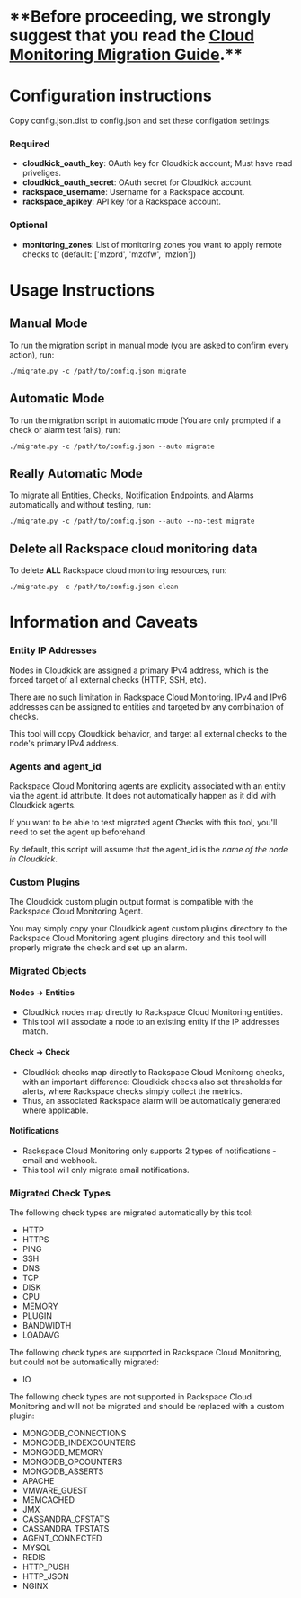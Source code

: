 # \*\*Before proceeding, we strongly suggest that you read the [Cloud Monitoring Migration Guide](https://github.com/racker/rackspace_cloudmonitoring_migration_tool/blob/master/docs/MIGRATION.md).**


# Configuration instructions

Copy config.json.dist to config.json and set these configation settings:

### Required
* **cloudkick_oauth_key**: OAuth key for Cloudkick account; Must have read priveliges.
* **cloudkick_oauth_secret**: OAuth secret for Cloudkick account.
* **rackspace_username**: Username for a Rackspace account.
* **rackspace_apikey**: API key for a Rackspace account.

### Optional
* **monitoring_zones**: List of monitoring zones you want to apply remote checks to (default: ['mzord', 'mzdfw', 'mzlon'])

# Usage Instructions

## Manual Mode

To run the migration script in manual mode (you are asked to confirm every action), run:
    
    ./migrate.py -c /path/to/config.json migrate

## Automatic Mode

To run the migration script in automatic mode (You are only prompted if a check or alarm test fails), run:

    ./migrate.py -c /path/to/config.json --auto migrate

## Really Automatic Mode

To migrate all Entities, Checks, Notification Endpoints, and Alarms automatically and without testing, run:

    ./migrate.py -c /path/to/config.json --auto --no-test migrate
    
## Delete all Rackspace cloud monitoring data

To delete **ALL** Rackspace cloud monitoring resources, run:

    ./migrate.py -c /path/to/config.json clean

# Information and Caveats

### Entity IP Addresses

Nodes in Cloudkick are assigned a primary IPv4 address, which is the forced target of all external checks (HTTP, SSH, etc).

There are no such limitation in Rackspace Cloud Monitoring. IPv4 and IPv6 addresses can be assigned to entities and targeted by any combination of checks.

This tool will copy Cloudkick behavior, and target all external checks to the node's primary IPv4 address. 

### Agents and agent\_id

Rackspace Cloud Monitoring agents are explicity associated with an entity via the agent\_id attribute. It does not automatically happen as it did with Cloudkick agents.

If you want to be able to test migrated agent Checks with this tool, you'll need to set the agent up beforehand.

By default, this script will assume that the agent\_id is the *name of the node in Cloudkick*.

### Custom Plugins

The Cloudkick custom plugin output format is compatible with the Rackspace Cloud Monitoring Agent. 

You may simply copy your Cloudkick agent custom plugins directory to the Rackspace Cloud Monitoring agent plugins directory and this tool will properly migrate the check and set up an alarm.

### Migrated Objects

#### Nodes -> Entities

* Cloudkick nodes map directly to Rackspace Cloud Monitoring entities.
* This tool will associate a node to an existing entity if the IP addresses match.

#### Check -> Check

* Cloudkick checks map directly to Rackspace Cloud Monitorng checks, with an important difference: Cloudkick checks also set thresholds for alerts, where Rackspace checks simply collect the metrics.
* Thus, an associated Rackspace alarm will be automatically generated where applicable.

#### Notifications

* Rackspace Cloud Monitoring only supports 2 types of notifications - email and webhook.
* This tool will only migrate email notifications.

### Migrated Check Types

The following check types are migrated automatically by this tool:
        
* HTTP
* HTTPS
* PING
* SSH
* DNS
* TCP
* DISK
* CPU
* MEMORY
* PLUGIN
* BANDWIDTH
* LOADAVG

The following check types are supported in Rackspace Cloud Monitoring, but could not be automatically migrated:

* IO

The following check types are not supported in Rackspace Cloud Monitoring and will not be migrated and should be replaced with a custom plugin:

* MONGODB\_CONNECTIONS
* MONGODB\_INDEXCOUNTERS
* MONGODB\_MEMORY
* MONGODB\_OPCOUNTERS
* MONGODB\_ASSERTS
* APACHE
* VMWARE\_GUEST
* MEMCACHED
* JMX
* CASSANDRA\_CFSTATS
* CASSANDRA\_TPSTATS
* AGENT\_CONNECTED
* MYSQL
* REDIS
* HTTP\_PUSH
* HTTP\_JSON
* NGINX
